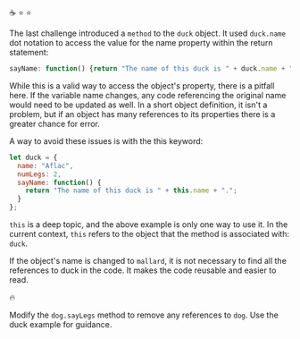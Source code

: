 :coffee: :star: :star:

The last challenge introduced a `method` to the `duck` object. It used `duck.name` dot notation to access the value for the name property within the return statement:

```js
sayName: function() {return "The name of this duck is " + duck.name + ".";}
```

While this is a valid way to access the object's property, there is a pitfall here. If the variable name changes, any code referencing the original name would need to be updated as well. In a short object definition, it isn't a problem, but if an object has many references to its properties there is a greater chance for error.

A way to avoid these issues is with the this keyword:

```js
let duck = {
  name: "Aflac",
  numLegs: 2,
  sayName: function() {
    return "The name of this duck is " + this.name + ".";
  }
};
```

`this` is a deep topic, and the above example is only one way to use it. In the current context, `this` refers to the object that the method is associated with: `duck`.

If the object's name is changed to `mallard`, it is not necessary to find all the references to duck in the code. It makes the code reusable and easier to read.

:fire:

Modify the `dog.sayLegs` method to remove any references to `dog`. Use the duck example for guidance.
